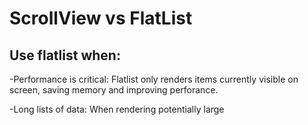 # ScrollView vs FlatList

## Use flatlist when:

-Performance is critical: Flatlist only renders items currently visible on screen, saving memory and improving perforance.

-Long lists of data: When rendering potentially large